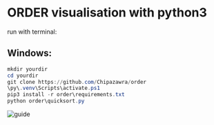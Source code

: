 # ORDER visualisation with python3
run with terminal:

## Windows:

```powershell
mkdir yourdir
cd yourdir
git clone https://github.com/Chipazawra/order
\py\.venv\Scripts\activate.ps1
pip3 install -r order\requirements.txt
python order\quicksort.py
```
   
![guide](https://user-images.githubusercontent.com/18016416/122551841-345d1f80-d03e-11eb-8bf0-074688ced42a.gif)
